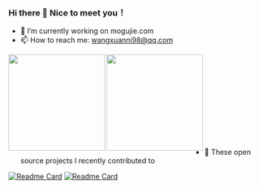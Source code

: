 ### Hi there 👋 Nice to meet you！ 
- 🔭 I’m currently working on mogujie.com
- 📫 How to reach me: wangxuanni98@qq.com


<a href="https://github.com/wangxuanni">
  <img align="left" height=190px src="https://github-readme-stats.vercel.app/api?username=wangxuanni&show_icons=true&count_private=true&theme=codeSTACKr" />
</a>
<a href="https://github.com/wangxuanni">
  <img align="left" height=190px src="https://github-readme-stats.vercel.app/api/top-langs/?username=wangxuanni&langs_count=10&theme=codeSTACKr&hide=html,javascript,css,freemarker" />
</a>

<br /><br /><br /><br /><br />
<br /><br /><br /><br /><br />


- 🌱 These open source projects I recently contributed to

[![Readme Card](https://github-readme-stats.vercel.app/api/pin/?username=nutsdb&repo=nutsdb&theme=codeSTACKr)](https://github.com/nutsdb/nutsdb)
[![Readme Card](https://github-readme-stats.vercel.app/api/pin/?username=xitu&repo=gold-miner&theme=codeSTACKr)](https://github.com/xitu/gold-miner)
